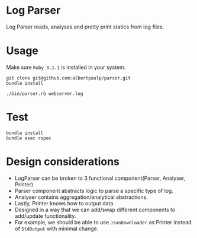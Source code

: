 # Log Parser

Log Parser reads, analyses and pretty print statics from log files.

# Usage
Make sure `Ruby 3.1.1` is installed in your system.
```
git clone git@github.com:albertpaulp/parser.git
bundle install

./bin/parser.rb webserver.log
```

# Test

```
bundle install
bundle exec rspec
```

# Design considerations

- LogParser can be broken to 3 functional component(Parser, Analyser, Printer)
- Parser component abstracts logic to parse a specific type of log.
- Analyser contains aggregation/analytical abstractions.
- Lastly, Printer knows how to output data.
- Designed in a way that we can add/swap different components to add/update functionality.
- For example, we should be able to use `JsonDownloader` as Printer instead of `StdOutput` with minimal change.

